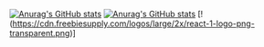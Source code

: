 <!---
Kommentar som ikke vises ;-)
--->

[![Anurag's GitHub stats](https://github-readme-stats.vercel.app/api/top-langs/?username=SamuelKodehode&layout=compact&theme=radical)](https://github.com/anuraghazra/github-readme-stats)
[![Anurag's GitHub stats](https://github-readme-stats.vercel.app/api?username=SamuelKodehode&theme=radical)](https://github.com/anuraghazra/github-readme-stats)
[!(https://cdn.freebiesupply.com/logos/large/2x/react-1-logo-png-transparent.png)]
